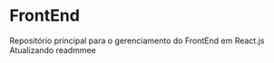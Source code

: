 # FrontEnd

Repositório principal para o gerenciamento do FrontEnd em React.js
Atualizando readmmee
